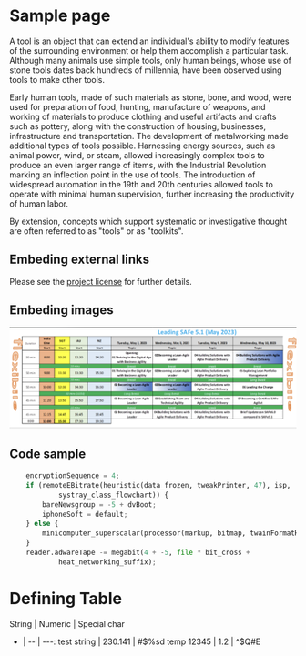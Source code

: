 # Sample page
A tool is an object that can extend an individual's ability to modify features of the surrounding environment or help them accomplish a particular task. Although many animals use simple tools, only human beings, whose use of stone tools dates back hundreds of millennia, have been observed using tools to make other tools.

Early human tools, made of such materials as stone, bone, and wood, were used for preparation of food, hunting, manufacture of weapons, and working of materials to produce clothing and useful artifacts and crafts such as pottery, along with the construction of housing, businesses, infrastructure and transportation. The development of metalworking made additional types of tools possible. Harnessing energy sources, such as animal power, wind, or steam, allowed increasingly complex tools to produce an even larger range of items, with the Industrial Revolution marking an inflection point in the use of tools. The introduction of widespread automation in the 19th and 20th centuries allowed tools to operate with minimal human supervision, further increasing the productivity of human labor.

By extension, concepts which support systematic or investigative thought are often referred to as "tools" or as "toolkits".

## Embeding external links 
Please see the [project license](license.md) for further details.

## Embeding images 
![Screenshot](img/schedule.png)

## Code sample
```python
    encryptionSequence = 4;
    if (remoteEBitrate(heuristic(data_frozen, tweakPrinter, 47), isp,
            systray_class_flowchart)) {
        bareNewsgroup = -5 + dvBoot;
        iphoneSoft = default;
    } else {
        minicomputer_superscalar(processor(markup, bitmap, twainFormatHalf));
    }
    reader.adwareTape -= megabit(4 + -5, file * bit_cross +
            heat_networking_suffix);
```
# Defining Table
String | Numeric | Special char
- | -- | ---:
test string | 230.141 | #$%sd
temp 12345 | 1.2  | ^$Q#E